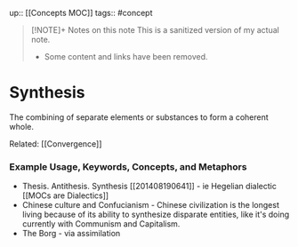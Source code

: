 up:: [[Concepts MOC]]
tags:: #concept 

> [!NOTE]+ Notes on this note
> This is a sanitized version of my actual note. 
> - Some content and links have been removed.

# Synthesis
 The combining of separate elements or substances to form a coherent whole.
 
 Related: [[Convergence]]
 
### Example Usage, Keywords, Concepts, and Metaphors
- Thesis. Antithesis. Synthesis [[201408190641]] - ie Hegelian dialectic [[MOCs are Dialectics]]
- Chinese culture and Confucianism - Chinese civilization is the longest living because of its ability to synthesize disparate entities, like it's doing currently with Communism and Capitalism.
- The Borg - via assimilation